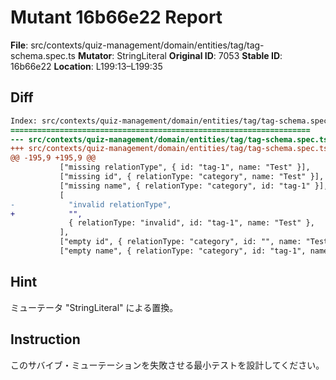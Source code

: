 # Mutant 16b66e22 Report

**File**: src/contexts/quiz-management/domain/entities/tag/tag-schema.spec.ts
**Mutator**: StringLiteral
**Original ID**: 7053
**Stable ID**: 16b66e22
**Location**: L199:13–L199:35

## Diff

```diff
Index: src/contexts/quiz-management/domain/entities/tag/tag-schema.spec.ts
===================================================================
--- src/contexts/quiz-management/domain/entities/tag/tag-schema.spec.ts	original
+++ src/contexts/quiz-management/domain/entities/tag/tag-schema.spec.ts	mutated #7053
@@ -195,9 +195,9 @@
           ["missing relationType", { id: "tag-1", name: "Test" }],
           ["missing id", { relationType: "category", name: "Test" }],
           ["missing name", { relationType: "category", id: "tag-1" }],
           [
-            "invalid relationType",
+            "",
             { relationType: "invalid", id: "tag-1", name: "Test" },
           ],
           ["empty id", { relationType: "category", id: "", name: "Test" }],
           ["empty name", { relationType: "category", id: "tag-1", name: "" }],
```

## Hint

ミューテータ "StringLiteral" による置換。

## Instruction

このサバイブ・ミューテーションを失敗させる最小テストを設計してください。
